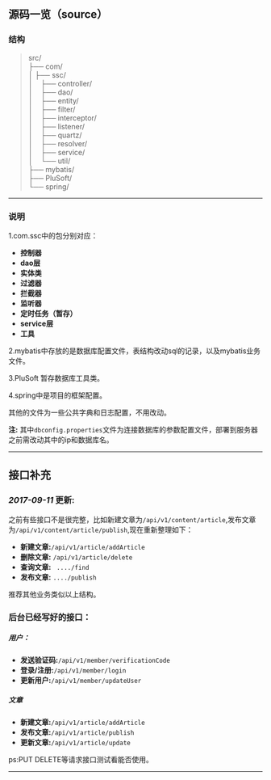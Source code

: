 ## 源码一览（source）
### 结构
> src/  
>├── com/  
>│&nbsp;├── ssc/  
>│&nbsp;&nbsp;&nbsp;&nbsp;├── controller/  
>│&nbsp;&nbsp;&nbsp;&nbsp;├── dao/  
>│&nbsp;&nbsp;&nbsp;&nbsp;├── entity/  
>│&nbsp;&nbsp;&nbsp;&nbsp;├── filter/  
>│&nbsp;&nbsp;&nbsp;&nbsp;├── interceptor/  
>│&nbsp;&nbsp;&nbsp;&nbsp;├── listener/  
>│&nbsp;&nbsp;&nbsp;&nbsp;├── quartz/  
>│&nbsp;&nbsp;&nbsp;&nbsp;├── resolver/  
>│&nbsp;&nbsp;&nbsp;&nbsp;├── service/  
>│&nbsp;&nbsp;&nbsp;&nbsp;└── util/  
>├── mybatis/  
>├── PluSoft/  
>└── spring/ 

------

### 说明
1.com.ssc中的包分别对应：
> 
- **控制器**
- **dao层**
- **实体类**
- **过滤器**
- **拦截器**
- **监听器**
- **定时任务（暂存）**
- **service层**
- **工具** 

2.mybatis中存放的是数据库配置文件，表结构改动sql的记录，以及mybatis业务文件。

3.PluSoft 暂存数据库工具类。

4.spring中是项目的框架配置。

其他的文件为一些公共字典和日志配置，不用改动。
> 
**注:** 其中`dbconfig.properties`文件为连接数据库的参数配置文件，部署到服务器之前需改动其中的ip和数据库名。

---------------

## 接口补充
### *2017-09-11* 更新:
之前有些接口不是很完整，比如新建文章为`/api/v1/content/article`,发布文章为`/api/v1/content/article/publish`,现在重新整理如下：
> 
- **新建文章:**`/api/v1/article/addArticle`
- **删除文章:** `/api/v1/article/delete`
- **查询文章:** ` ..../find`
- **发布文章:** `..../publish`

推荐其他业务类似以上结构。

### 后台已经写好的接口：
##### 用户：
>
- **发送验证码:**`/api/v1/member/verificationCode`
- **登录/注册:**`/api/v1/member/login`
- **更新用户:**`/api/v1/member/updateUser`	
##### 文章
> 
- **新建文章:**`/api/v1/article/addArticle`
- **发布文章:**`/api/v1/article/publish`
- **更新文章:**`/api/v1/article/update`

ps:PUT DELETE等请求接口测试看能否使用。

---------------
	
	


